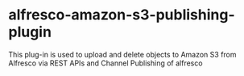 alfresco-amazon-s3-publishing-plugin
====================================

This plug-in is used to upload and delete objects to Amazon S3 from Alfresco via REST APIs and Channel Publishing of alfresco
